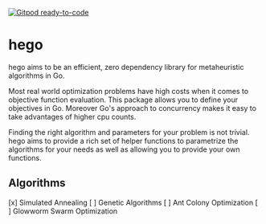 [![Gitpod ready-to-code](https://img.shields.io/badge/Gitpod-ready--to--code-blue?logo=gitpod)](https://gitpod.io/#https://github.com/ccssmnn/hego)

# hego

hego aims to be an efficient, zero dependency library for metaheuristic algorithms in Go.

Most real world optimization problems have high costs when it comes to objective function evaluation. This package allows you to define your objectives in Go. Moreover Go's approach to concurrency makes it easy to take advantages of higher cpu counts.

Finding the right algorithm and parameters for your problem is not trivial. hego aims to provide a rich set of helper functions to parametrize the algorithms for your needs as well as allowing you to provide your own functions.

## Algorithms

[x] Simulated Annealing
[ ] Genetic Algorithms
[ ] Ant Colony Optimization
[ ] Glowworm Swarm Optimization
